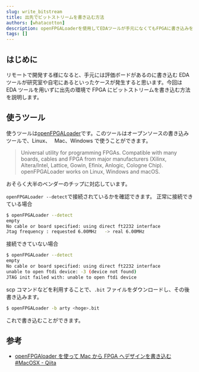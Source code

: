 ```yaml
---
slug: write_bitstream
title: 出先でビットストリームを書き込む方法
authors: [whatacotton]
description: openFPGALoaderを使用してEDAツールが手元になくてもFPGAに書き込みを行う方法
tags: []
---
```


## はじめに

リモートで開発する様になると、手元には評価ボードがあるのに書き込む EDA ツールが研究室や自宅にあるといったケースが発生すると思います。今回は EDA ツールを用いずに出先の環境で FPGA にビットストリームを書き込む方法を説明します。

<!-- truncate -->

## 使うツール

使うツールは[openFPGALoader](https://github.com/trabucayre/openFPGALoader)です。このツールはオープンソースの書き込みツールで、Linux、　 Mac、Windows で使うことができます。

> Universal utility for programming FPGAs. Compatible with many boards, cables and FPGA from major manufacturers (Xilinx, Altera/Intel, Lattice, Gowin, Efinix, Anlogic, Cologne Chip). openFPGALoader works on Linux, Windows and macOS.

おそらく大半のベンダーのチップに対応しています。

`openFPGALoader --detect`で接続されているかを確認できます。
正常に接続できている場合

```sh
$ openFPGALoader --detect
empty
No cable or board specified: using direct ft2232 interface
Jtag frequency : requested 6.00MHz   -> real 6.00MHz
```

接続できていない場合

```sh
$ openFPGALoader --detect
empty
No cable or board specified: using direct ft2232 interface
unable to open ftdi device: -3 (device not found)
JTAG init failed with: unable to open ftdi device
```

scp コマンドなどを利用することで、`.bit` ファイルをダウンロードし、その後書き込みます。

```sh
$ openFPGALoader -b arty <hoge>.bit
```

これで書き込むことができます。

## 参考

- [openFPGAloader を使って Mac から FPGA へデザインを書き込む #MacOSX - Qiita](https://qiita.com/mune10/items/6d10ffe2d022cbec31a9)
